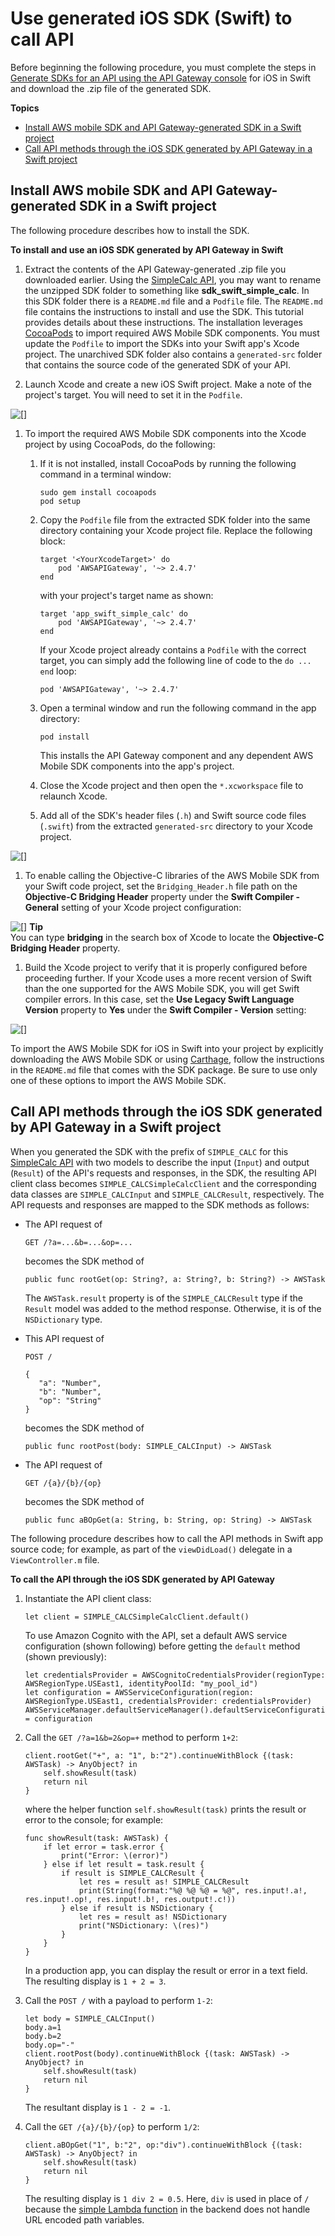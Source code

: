 # Use generated iOS SDK \(Swift\) to call API<a name="how-to-generate-sdk-ios-swift"></a>

Before beginning the following procedure, you must complete the steps in [Generate SDKs for an API using the API Gateway console](how-to-generate-sdk-console.md) for iOS in Swift and download the \.zip file of the generated SDK\.

**Topics**
+ [Install AWS mobile SDK and API Gateway\-generated SDK in a Swift project](#use-sdk-ios-swift-install-sdk)
+ [Call API methods through the iOS SDK generated by API Gateway in a Swift project](#use-sdk-ios-swift-call-api)

## Install AWS mobile SDK and API Gateway\-generated SDK in a Swift project<a name="use-sdk-ios-swift-install-sdk"></a>

The following procedure describes how to install the SDK\.

**To install and use an iOS SDK generated by API Gateway in Swift**

1. Extract the contents of the API Gateway\-generated \.zip file you downloaded earlier\. Using the [SimpleCalc API](simple-calc-lambda-api.md), you may want to rename the unzipped SDK folder to something like **sdk\_swift\_simple\_calc**\. In this SDK folder there is a `README.md` file and a `Podfile` file\. The `README.md` file contains the instructions to install and use the SDK\. This tutorial provides details about these instructions\. The installation leverages [CocoaPods](https://cocoapods.org) to import required AWS Mobile SDK components\. You must update the `Podfile` to import the SDKs into your Swift app's Xcode project\. The unarchived SDK folder also contains a `generated-src` folder that contains the source code of the generated SDK of your API\.

1. Launch Xcode and create a new iOS Swift project\. Make a note of the project's target\. You will need to set it in the `Podfile`\.

      
![\[\]](http://docs.aws.amazon.com/apigateway/latest/developerguide/images/use-sdk-in-ios-swift-project-find-target.png)

1. To import the required AWS Mobile SDK components into the Xcode project by using CocoaPods, do the following:

   1. If it is not installed, install CocoaPods by running the following command in a terminal window:

      ```
      sudo gem install cocoapods
      pod setup
      ```

   1. Copy the `Podfile` file from the extracted SDK folder into the same directory containing your Xcode project file\. Replace the following block:

      ```
      target '<YourXcodeTarget>' do
          pod 'AWSAPIGateway', '~> 2.4.7'
      end
      ```

      with your project's target name as shown: 

      ```
      target 'app_swift_simple_calc' do
          pod 'AWSAPIGateway', '~> 2.4.7'
      end
      ```

      If your Xcode project already contains a `Podfile` with the correct target, you can simply add the following line of code to the `do ... end` loop:

      ```
      pod 'AWSAPIGateway', '~> 2.4.7'
      ```

   1. Open a terminal window and run the following command in the app directory:

      ```
      pod install
      ```

      This installs the API Gateway component and any dependent AWS Mobile SDK components into the app's project\.

   1. Close the Xcode project and then open the `*.xcworkspace` file to relaunch Xcode\.

   1. Add all of the SDK's header files \(`.h`\) and Swift source code files \(`.swift`\) from the extracted `generated-src` directory to your Xcode project\.

         
![\[\]](http://docs.aws.amazon.com/apigateway/latest/developerguide/images/use-sdk-in-ios-swift-project-add-sdk-src.png)

   1. To enable calling the Objective\-C libraries of the AWS Mobile SDK from your Swift code project, set the `Bridging_Header.h` file path on the **Objective\-C Bridging Header** property under the **Swift Compiler \- General** setting of your Xcode project configuration: 

         
![\[\]](http://docs.aws.amazon.com/apigateway/latest/developerguide/images/use-sdk-in-ios-swift-project-set-bridging-header.png)
**Tip**  
You can type **bridging** in the search box of Xcode to locate the **Objective\-C Bridging Header** property\.

   1. Build the Xcode project to verify that it is properly configured before proceeding further\. If your Xcode uses a more recent version of Swift than the one supported for the AWS Mobile SDK, you will get Swift compiler errors\. In this case, set the **Use Legacy Swift Language Version** property to **Yes** under the **Swift Compiler \- Version** setting:

         
![\[\]](http://docs.aws.amazon.com/apigateway/latest/developerguide/images/use-sdk-in-ios-swift-project-set-legacy-swift-version.png)

   To import the AWS Mobile SDK for iOS in Swift into your project by explicitly downloading the AWS Mobile SDK or using [Carthage](https://github.com/Carthage/Carthage#installing-carthage), follow the instructions in the `README.md` file that comes with the SDK package\. Be sure to use only one of these options to import the AWS Mobile SDK\.

## Call API methods through the iOS SDK generated by API Gateway in a Swift project<a name="use-sdk-ios-swift-call-api"></a>

When you generated the SDK with the prefix of `SIMPLE_CALC` for this [SimpleCalc API](simple-calc-lambda-api.md) with two models to describe the input \(`Input`\) and output \(`Result`\) of the API's requests and responses, in the SDK, the resulting API client class becomes `SIMPLE_CALCSimpleCalcClient` and the corresponding data classes are `SIMPLE_CALCInput` and `SIMPLE_CALCResult`, respectively\. The API requests and responses are mapped to the SDK methods as follows: 
+ The API request of

  ```
  GET /?a=...&b=...&op=...
  ```

  becomes the SDK method of

  ```
  public func rootGet(op: String?, a: String?, b: String?) -> AWSTask
  ```

  The `AWSTask.result` property is of the `SIMPLE_CALCResult` type if the `Result` model was added to the method response\. Otherwise, it is of the `NSDictionary` type\.
+ This API request of

  ```
  POST /
      
  {
     "a": "Number",
     "b": "Number",
     "op": "String"
  }
  ```

  becomes the SDK method of

  ```
  public func rootPost(body: SIMPLE_CALCInput) -> AWSTask
  ```
+ The API request of

  ```
  GET /{a}/{b}/{op}
  ```

  becomes the SDK method of

  ```
  public func aBOpGet(a: String, b: String, op: String) -> AWSTask
  ```

The following procedure describes how to call the API methods in Swift app source code; for example, as part of the `viewDidLoad()` delegate in a `ViewController.m` file\.

**To call the API through the iOS SDK generated by API Gateway**

1. Instantiate the API client class:

   ```
   let client = SIMPLE_CALCSimpleCalcClient.default()
   ```

   To use Amazon Cognito with the API, set a default AWS service configuration \(shown following\) before getting the `default` method \(shown previously\):

   ```
   let credentialsProvider = AWSCognitoCredentialsProvider(regionType: AWSRegionType.USEast1, identityPoolId: "my_pool_id")        
   let configuration = AWSServiceConfiguration(region: AWSRegionType.USEast1, credentialsProvider: credentialsProvider)        
   AWSServiceManager.defaultServiceManager().defaultServiceConfiguration = configuration
   ```

1. Call the `GET /?a=1&b=2&op=+` method to perform `1+2`:

   ```
   client.rootGet("+", a: "1", b:"2").continueWithBlock {(task: AWSTask) -> AnyObject? in
       self.showResult(task)
       return nil
   }
   ```

   where the helper function `self.showResult(task)` prints the result or error to the console; for example: 

   ```
   func showResult(task: AWSTask) {
       if let error = task.error {
           print("Error: \(error)")
       } else if let result = task.result {
           if result is SIMPLE_CALCResult {
               let res = result as! SIMPLE_CALCResult
               print(String(format:"%@ %@ %@ = %@", res.input!.a!, res.input!.op!, res.input!.b!, res.output!.c!))
           } else if result is NSDictionary {
               let res = result as! NSDictionary
               print("NSDictionary: \(res)")
           }
       }
   }
   ```

   In a production app, you can display the result or error in a text field\. The resulting display is `1 + 2 = 3`\.

1. Call the `POST /` with a payload to perform `1-2`:

   ```
   let body = SIMPLE_CALCInput()
   body.a=1
   body.b=2
   body.op="-"
   client.rootPost(body).continueWithBlock {(task: AWSTask) -> AnyObject? in
       self.showResult(task)
       return nil
   }
   ```

   The resultant display is `1 - 2 = -1`\.

1. Call the `GET /{a}/{b}/{op}` to perform `1/2`:

   ```
   client.aBOpGet("1", b:"2", op:"div").continueWithBlock {(task: AWSTask) -> AnyObject? in
       self.showResult(task)
       return nil
   }
   ```

   The resulting display is `1 div 2 = 0.5`\. Here, `div` is used in place of `/` because the [simple Lambda function](simple-calc-nodejs-lambda-function.md) in the backend does not handle URL encoded path variables\.